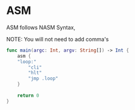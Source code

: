 # ASM

ASM follows NASM Syntax,

NOTE: You will not need to add comma's

```swift
func main(argc: Int, argv: String[]) -> Int {
    asm {
    "loop:"
        "cli"
        "hlt"
        "jmp .loop"
    }
    
    return 0
}
```